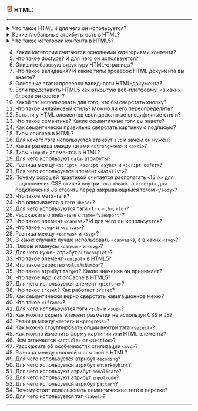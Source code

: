 <h3>
  <img src="../assets/HTML.png" width="16" height="16" />
  <span>HTML:</span>
</h3>

---
<details><summary>Что такое HTML и для чего он используется?</summary>

[Краткий ответ](https://youtu.be/CjdCxxqObaM?t=39)

[Основы HTML](https://developer.mozilla.org/ru/docs/Learn/Getting_started_with_the_web/HTML_basics)

</details>

<details><summary>Какие глобальные атрибуты есть в HTML?</summary>

Тест

</details>

<details><summary>Что такое категории контента в HTML5?</summary>

Тест

</details>
   


4. Какие категории считаются основными категориями контента?
5. Что такое doctype? И для чего он используется?
6. Опишите базовую структуру HTML-страницы?
7. Что такое валидация? И какие типы проверок HTML документа вы знаете?
8. Основные этапы проверок валидности HTML-документа?
9. Если представить HTML5 как открытую веб-платформу, из каких блоков он состоит?
10. Какой тэг использовать для того, что бы сверстать кнопку?
11. Что такое инлайновый стиль? Можно ли его переопределить?
12. Есть ли у HTML элементов свои дефолтные специфичные стили?
13. Что такое семантика? Какие семантичные тэги вы знаете?
14. Как семантически правильно сверстать картинку с подписью?
15. Типы списков в HTML?
16. Для какого тэга используется атрибут `alt` и зачем он нужен?
17. Какая разница между тэгами `<strong><em>` и `<b><i>`?
18. Типы `<input>` элементов в HTML?
19. Для чего используют `data-`атрибуты?
20. Разница между `<script>`, `<script async>` и `<script defer>`?
21. Для чего используется элемент `<datalist>`?
22. Почему хорошей практикой считается располагать `<link>` для подключения CSS стилей внутри тэга `<head>`, а `<script>` для подключения JS ставить перед закрывающимся тэгом `</body>`?
23. Что такое мета-тэги?
24. Что описывается в тэге `<head>`?
25. Для чего используются тэги `<tr>`, `<th>`, `<td>`?
26. Расскажите о meta-теге с `name="viewport"`?
27. Что такое элемент `<canvas>`? И для чего он используется?
28. Что такое `<svg>` и `<canvas>`?
29. Разница между `<canvas>` и `<svg>`?
30. В каких случаях лучше использовать `<canvas>`s, а в каких `<svg>`?
31. Плюсы и минусы `<canvas>` и `<svg>`?
32. Для чего нужен атрибут `autocomplete`?
33. Что такое элемент `<output>` в HTML5?
34. Что такое свойство `valueAsNumber`?
35. Что такое атрибут `target`? Какие значения он принимает?
36. Что такое ApplicationCache в HTML5?
37. Для чего используется элемент `<picture>`?
38. Что такое `srcset`? Как работает `srcset`?
39. Как  семантически верно сверстать навигационное меню?
40. Что такое `<iframe>`?
41. Для чего используются тэги `<sub>` и `<sup>`?
42. Как можно скрыть элемент разметки не используя CSS и JS?
43. Разница между `<meter>` и `<progress>`?
44. Как можно сгруппировать опции внутри тэга `<select>`?
45. Как можно изменить форму картинки или HTML элемента?
46. Чем отличается `<article>` от `<section>`?
47. Расскажите об особенностях стилизации `<svg>`?
48. Разница между кнопкой и ссылкой в HTML?
49. Для чего используется атрибут `decoding`?
50. Для чего используется атрибут `enterkeyhint`?
51. Для чего используют атрибут `novalidate`?
52. Для чего используют атрибут `inputmode`?
53. Для чего используется атрибут `pattern`?
54. Почему стоит использовать семантические теги в верстке?
55. Для чего используется тэг `<label>`?
---
